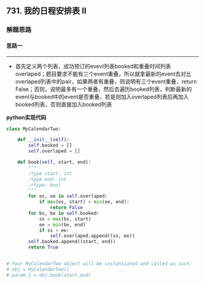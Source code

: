 ## 731. 我的日程安排表 II
### 解题思路
#### 思路一
****
- 首先定义两个列表，成功预订的evevt列表booked和重叠时间列表overlaped；题目要求不能有三个event重叠，所以就拿最新的event去对比overlaped列表中的pair，如果两者有重叠，则说明有三个event重叠，return False；否则，说明最多有一个重叠，然后去遍历booked列表，判断最新的event与booked中的event是否重叠，若是则加入overlaped列表后再加入booked列表，否则直接加入booked列表

**python实现代码**

```python
class MyCalendarTwo:

    def __init__(self):
        self.booked = []
        self.overlaped = []

    def book(self, start, end):
        """
        :type start: int
        :type end: int
        :rtype: bool
        """
        for os, oe in self.overlaped:
            if max(os, start) < min(oe, end):
                return False
        for bs, be in self.booked:
            ss = max(bs, start)
            ee = min(be, end)
            if ss < ee:
                self.overlaped.append((ss, ee))
        self.booked.append((start, end))
        return True


# Your MyCalendarTwo object will be instantiated and called as such:
# obj = MyCalendarTwo()
# param_1 = obj.book(start,end)

```

